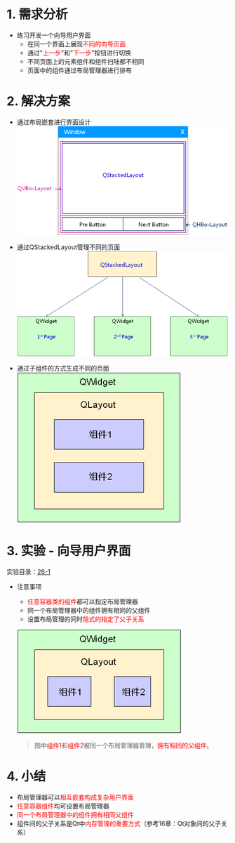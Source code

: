 # 1. 需求分析
- 练习开发一个向导用户界面
    - 在同一个界面上展现<font color=red>不同的向导页面</font>
    - 通过"<font color=red>上一步</font>"和"<font color=red>下一步</font>"按钮进行切换
    - 不同页面上的元素组件和组件扫陆都不相同
    - 页面中的组件通过布局管理器进行排布

# 2. 解决方案
- 通过布局嵌套进行界面设计
    ![](vx_images/026_1.png)

- 通过QStackedLayout管理不同的页面
    ![](vx_images/026_2.png)

- 通过子组件的方式生成不同的页面
    ![](vx_images/026_3.png)

# 3. 实验 - 向导用户界面
实验目录：[26-1](vx_attachments\026_example_of_layout_manager\26-1)

- 注意事项
    - <font color=red>任意容器类的组件</font>都可以指定布局管理器
    - 同一个布局管理器中的组件拥有相同的父组件
    - 设置布局管理的同时<font color=red>隐式的指定了父子关系</font>

    ![](vx_images/026_4.png)
    > 图中<font color=red>组件1</font>和<font color=red>组件2</font>被同一个布局管理器管理，<font color=red>拥有相同的父组件</font>。

# 4. 小结
- 布局管理器可以<font color=red>相互嵌套构成复杂用户界面</font>
- <font color=red>任意容器组件</font>均可设置布局管理器
- <font color=red>同一个布局管理器中的组件拥有相同父组件</font>
- 组件间的父子关系是Qt中<font color=red>内存管理的重要方式</font>（参考16章：Qt对象间的父子关系）
